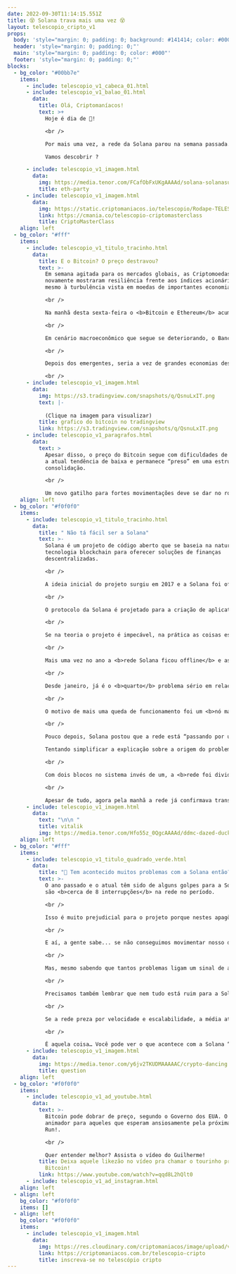 ```yaml
---
date: 2022-09-30T11:14:15.551Z
title: 😵 Solana trava mais uma vez 😵
layout: telescopio_cripto_v1
props:
  body: 'style="margin: 0; padding: 0; background: #141414; color: #000"'
  header: 'style="margin: 0; padding: 0;"'
  main: 'style="margin: 0; padding: 0; color: #000"'
  footer: 'style="margin: 0; padding: 0;"'
blocks:
  - bg_color: "#00bb7e"
    items:
      - include: telescopio_v1_cabeca_01.html
      - include: telescopio_v1_balao_01.html
        data:
          title: Olá, Criptomaníacos!
          text: >+
            Hoje é dia de 🔭!

            <br />

            Por mais uma vez, a rede da Solana parou na semana passada. O que tá rolando com uma das principais “Ethereum Killers” do mercado?

            Vamos descobrir ?

      - include: telescopio_v1_imagem.html
        data:
          img: https://media.tenor.com/FCafObFxUKgAAAAd/solana-solanasummer-baby-sun-teletubbies.gif
          title: eth-party
      - include: telescopio_v1_imagem.html
        data:
          img: https://static.criptomaniacos.io/telescopio/Rodape-TELESCOPIO-2.png
          link: https://cmania.co/telescopio-criptomasterclass
          title: CriptoMasterClass
    align: left
  - bg_color: "#fff"
    items:
      - include: telescopio_v1_titulo_tracinho.html
        data:
          title: E o Bitcoin? O preço destravou?
          text: >-
            Em semana agitada para os mercados globais, as Criptomoedas
            novamente mostraram resiliência frente aos índices acionários e até
            mesmo à turbulência vista em moedas de importantes economias.

            <br />

            Na manhã desta sexta-feira o <b>Bitcoin e Ethereum</b> acumulam altas de <b>+3,60%</b> e <b>+3,30%</b> respectivamente na semana, frente a uma queda de <b>-1,20%</b> no índice <b>S&P 500</b> que chegou inclusive a renovar mínimas do ano.

            <br />

            Em cenário macroeconômico que segue se deteriorando, o Banco Central do <b>Japão</b> precisou recentemente intervir no câmbio pela primeira vez em 24 anos, seguido do Banco da <b>Inglaterra</b> que voltou a comprar títulos públicos para conter a escalada dos juros.

            <br />

            Depois dos emergentes, seria a vez de grandes economias descobrirem como o Bitcoin pode ser uma reserva de valor? 👀

            <br />
      - include: telescopio_v1_imagem.html
        data:
          img: https://s3.tradingview.com/snapshots/q/QsnuLxIT.png
          text: |-
            
            (Clique na imagem para visualizar)
          title: grafico do bitcoin no tradingview
          link: https://s3.tradingview.com/snapshots/q/QsnuLxIT.png
      - include: telescopio_v1_paragrafos.html
        data:
          text: >
            Apesar disso, o preço do Bitcoin segue com dificuldades de reverter
            a atual tendência de baixa e permanece “preso” em uma estrutura de
            consolidação.

            <br />

            Um novo gatilho para fortes movimentações deve se dar no rompimento do importante nível de suporte, marcado pelo retângulo em nosso gráfico em aproximadamente <b>US$18.000</b>, ou na linha de tendência de baixa (LTB) amarela que marca os topos formados desde maio.
    align: left
  - bg_color: "#f0f0f0"
    items:
      - include: telescopio_v1_titulo_tracinho.html
        data:
          title: " Não tá fácil ser a Solana"
          text: >-
            Solana é um projeto de código aberto que se baseia na natureza da
            tecnologia blockchain para oferecer soluções de finanças
            descentralizadas. 

            <br />

            A ideia inicial do projeto surgiu em 2017 e a Solana foi oficialmente lançada em março de 2020, pela Solana Foundation com sede em Genebra, Suíça.

            <br />

            O protocolo da Solana é projetado para a criação de aplicativos descentralizados. Ele visa melhorar a escalabilidade ao introduzir o consenso <b>proof-of-history (PoH)</b>, criado por ser fundador Anatoly Yakovenko, combinado com <b>proof-of-stake</b>.

            <br />

            Se na teoria o projeto é impecável, na prática as coisas estão complicadas…

            <br />

            Mais uma vez no ano a <b>rede Solana ficou offline</b> e as transações pararam em sua blockchain. 

            <br />

            Desde janeiro, já é o <b>quarto</b> problema sério em relação a este mesmo assunto. E tudo isso aconteceu cerca de um ano depois da rede sofrer uma interrupção de incríveis <b>18 horas</b>. 

            <br />

            O motivo de mais uma queda de funcionamento foi um <b>nó mal configurado</b>, que, segundo o site Solana Status, estava "experimentando desempenho degradado". 

            <br />

            Pouco depois, Solana postou que a rede está “passando por uma interrupção e não processando transações”.

            Tentando simplificar a explicação sobre a origem do problema, o que aconteceu é que <b>um validador estava criando dois blocos ao mesmo tempo</b> todas as vezes que era escolhido para cuidar do consenso da rede. 

            <br />

            Com dois blocos no sistema invés de um, a <b>rede foi dividida</b>, causando um fork que trouxe o travamento. Esperava-se que a própria blockchain pudesse identificar a duplicidade dos blocos gerados e solucionar o problema, mas <b>não foi o que aconteceu</b>.

            <br />

            Apesar de tudo, agora pela manhã a rede já confirmava transações normalmente.
      - include: telescopio_v1_imagem.html
        data:
          text: "\n\n "
          title: vitalik
          img: https://media.tenor.com/Hfo55z_0QgcAAAAd/ddmc-dazed-ducks.gif
    align: left
  - bg_color: "#fff"
    items:
      - include: telescopio_v1_titulo_quadrado_verde.html
        data:
          title: "🤔 Tem acontecido muitos problemas com a Solana então? 🤔 "
          text: >-
            O ano passado e o atual têm sido de alguns golpes para a Solana. Já
            são <b>cerca de 8 interrupções</b> na rede no período. 

            <br />

            Isso é muito prejudicial para o projeto porque nestes apagões os investidores <b>não conseguem movimentar seus ativos</b>. 

            <br />

            E aí, a gente sabe... se não conseguimos movimentar nosso dinheiro, mesmo que por curtos períodos de tempo, a credibilidade vai sendo manchada no mercado cripto. 

            <br />

            Mas, mesmo sabendo que tantos problemas ligam um sinal de alerta para a rede, não podemos esquecer que o projeto ainda é novo. São dois anos e meio rodando sua blockchain e falhas são de se esperar. Este tipo de risco é previsto, por menos desejável que seja.

            <br />

            Precisamos também lembrar que nem tudo está ruim para a Solana: a rede passou das <b>100 bilhões de transações</b> efetuadas, além de já ter conseguido a realização da incrível marca de <b>40 milhões de transações diárias</b>. 🔥🔥🔥

            <br />

            Se a rede preza por velocidade e escalabilidade, a média atual acima das <b>3.000 transações por segundo</b> é um número bem acima da maioria de seus concorrentes. 

            <br />

            É aquela coisa… Você pode ver o que acontece com a Solana “com a visão do copo meio cheio ou do copo meio vazio”. O ecossistema cripto só fica na torcida para que a Solana Foundation não deixe o copo cair.
      - include: telescopio_v1_imagem.html
        data:
          img: https://media.tenor.com/y6jv2TKUDMAAAAAC/crypto-dancing.gif
          title: question
    align: left
  - bg_color: "#f0f0f0"
    items:
      - include: telescopio_v1_ad_youtube.html
        data:
          text: >-
            Bitcoin pode dobrar de preço, segundo o Governo dos EUA. O motivo é
            animador para aqueles que esperam ansiosamente pela próxima Bull
            Run!. 

            <br />

            Quer entender melhor? Assista o vídeo do Guilherme!
          title: Deixa aquele likezão no vídeo pra chamar o tourinho pro gráfico do
            Bitcoin!
          link: https://www.youtube.com/watch?v=qqd8L2hQlt0
      - include: telescopio_v1_ad_instagram.html
    align: left
  - align: left
    bg_color: "#f0f0f0"
    items: []
  - align: left
    bg_color: "#f0f0f0"
    items:
      - include: telescopio_v1_imagem.html
        data:
          img: https://res.cloudinary.com/criptomaniacos/image/upload/v1662133224/telescopio/inscreva-se-telescopio.png
          link: https://criptomaniacos.com.br/telescopio-cripto
          title: inscreva-se no telescópio cripto
---
```

